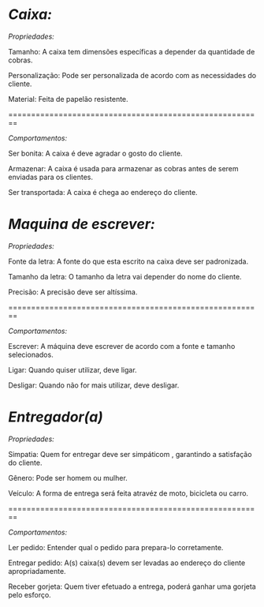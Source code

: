 # *Caixa:*

*Propriedades:*

Tamanho: A caixa tem dimensões específicas a depender da quantidade de cobras.

Personalização: Pode ser personalizada de acordo com as necessidades do cliente.

Material: Feita de papelão resistente.

========================================================

*Comportamentos:*

Ser bonita: A caixa é deve agradar o gosto do cliente.

Armazenar: A caixa é usada para armazenar as cobras antes de serem enviadas para os clientes.

Ser transportada: A caixa é chega ao endereço do cliente.

# *Maquina de escrever:*

*Propriedades:*

Fonte da letra: A fonte do que esta escrito na caixa deve ser padronizada.

Tamanho da letra: O tamanho da letra vai depender do nome do cliente.

Precisão: A precisão deve ser altíssima.

========================================================

*Comportamentos:*

Escrever: A máquina deve escrever de acordo com a fonte e tamanho selecionados.

Ligar: Quando quiser utilizar, deve ligar.

Desligar: Quando não for mais utilizar, deve desligar.

# *Entregador(a)*

*Propriedades:*

Simpatia: Quem for entregar deve ser simpáticom , garantindo a satisfação do cliente.

Gênero: Pode ser homem ou mulher.

Veículo: A forma de entrega será feita atravéz de moto, bicicleta ou carro.

========================================================

*Comportamentos:*

Ler pedido: Entender qual o pedido para prepara-lo corretamente.

Entregar pedido: A(s) caixa(s) devem ser levadas ao endereço do cliente apropriadamente.

Receber gorjeta: Quem tiver efetuado a entrega, poderá ganhar uma gorjeta pelo esforço.